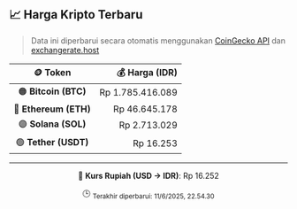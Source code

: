

<!-- HARGA_KRIPTO -->
## 📈 Harga Kripto Terbaru

> Data ini diperbarui secara otomatis menggunakan [CoinGecko API](https://www.coingecko.com/) dan [exchangerate.host](https://exchangerate.host/)

<div align="center">

| 🪙 Token | 💰 Harga (IDR) |
|:------:|---------------:|
| 🟠 **Bitcoin (BTC)**   | Rp 1.785.416.089 |
| 🔵 **Ethereum (ETH)**  | Rp 46.645.178 |
| 🟣 **Solana (SOL)**    | Rp 2.713.029 |
| 🟢 **Tether (USDT)**   | Rp 16.253 |

---

💱 **Kurs Rupiah (USD → IDR)**: Rp 16.252

🕒 <sub>Terakhir diperbarui: 11/6/2025, 22.54.30</sub>

</div>
<!-- /HARGA_KRIPTO -->